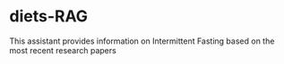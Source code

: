 # diets-RAG
This assistant provides information on Intermittent Fasting based on the most recent research papers

